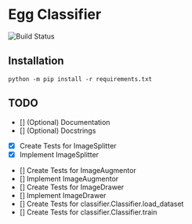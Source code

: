 # Egg Classifier
![Build Status](https://github.com/substanceecnatsbus/EggClassifier/actions/workflows/python-app.yml/badge.svg)

## Installation
```
python -m pip install -r requirements.txt
```

## TODO
- [] \(Optional) Documentation
- [] \(Optional) Docstrings
- [x] Create Tests for ImageSplitter
- [x] Implement ImageSplitter
- [] Create Tests for ImageAugmentor
- [] Implement ImageAugmentor
- [] Create Tests for ImageDrawer
- [] Implement ImageDrawer
- [] Create Tests for classifier.Classifier.load_dataset
- [] Create Tests for classifier.Classifier.train
